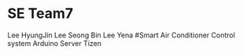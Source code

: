# SE Team7
Lee HyungJin
Lee Seong Bin
Lee Yena
#Smart Air Conditioner Control system
Arduino
Server
Tizen
